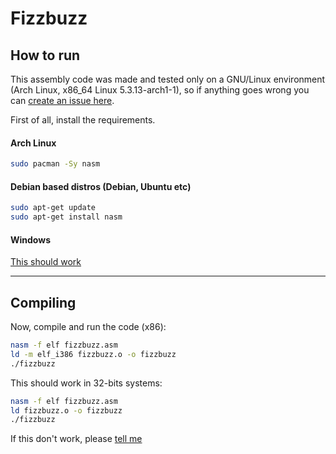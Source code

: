 # Fizzbuzz

## How to run
This assembly code was made and tested only on a GNU/Linux environment (Arch Linux, x86_64 Linux 5.3.13-arch1-1), so if anything goes wrong you can [create an issue here](https://github.com/paulo-e/programming_challenges/issues).

First of all, install the requirements.
#### Arch Linux
```bash
sudo pacman -Sy nasm
```
#### Debian based distros (Debian, Ubuntu etc)
```bash
sudo apt-get update
sudo apt-get install nasm
```

#### Windows
[This should work](https://ccm.net/faq/1559-compiling-an-assembly-program-with-nasm#step-1-install-the-necessary-%3Cbr%20/%3Esoftware)

___

## Compiling

Now, compile and run the code (x86):

```bash
nasm -f elf fizzbuzz.asm
ld -m elf_i386 fizzbuzz.o -o fizzbuzz
./fizzbuzz
```

This should work in 32-bits systems:

```bash
nasm -f elf fizzbuzz.asm
ld fizzbuzz.o -o fizzbuzz
./fizzbuzz
```
 If this don't work, please [tell me](https://www.github.com/paulo-e)
